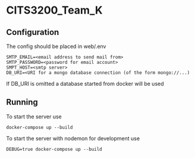 # CITS3200\_Team\_K

## Configuration
The config should be placed in web/.env
```
SMTP_EMAIL=<email address to send mail from>
SMTP_PASSWORD=<password for email account>
SMPT_HOST=<smtp server>
DB_URI=<URI for a mongo database connection (of the form mongo://...)
```
If DB\_URI is omitted a database started from docker will be used



## Running
To start the server use
```
docker-compose up --build
```

To start the server with nodemon for development use
```
DEBUG=true docker-compose up --build
```
